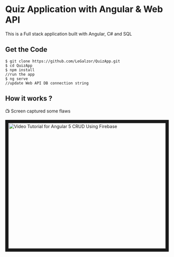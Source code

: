 # Quiz Application with Angular & Web API
This is a Full stack application built with Angular, C# and SQL

## Get the Code

```
$ git clone https://github.com/LeGalzor/QuizApp.git
$ cd QuizApp
$ npm install
//run the app
$ ng serve
//update Web API DB connection string
```

 ## How it works ?
 
 :tv: Screen captured some flaws  
 
<a href="https://youtu.be/IwXFQ471-oU
" target="_blank"><img src="https://j.gifs.com/YW2PL9.gif" 
alt="Video Tutorial for Angular 5 CRUD Using Firebase" width="500" height="400" border="10" /></a>
